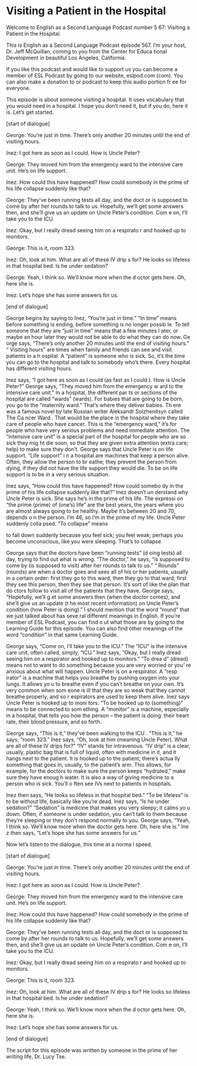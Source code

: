 # Visiting a Patient in the Hospital

Welcome to English as a Second Language Podcast number 5 67: Visiting a Patient in the Hospital.

This is English as a Second Language Podcast episode 567.  I’m your host, Dr. Jeff McQuillan, coming to you from the Center for Educa tional Development in beautiful Los Angeles, California.

If you like this podcast and would like to support us you can  become a member of ESL Podcast by going to our website, eslpod.com (com).   You can also make a donation to or podcast to keep this audio portion fr ee for everyone.

This episode is about someone visiting a hospital.  It uses vocabulary that you would need in a hospital.  I hope you don’t need it, but if you do, here it is.  Let’s get started.

[start of dialogue]

George:  You’re just in time.  There’s only another 20  minutes until the end of visiting hours.

Inez:  I got here as soon as I could.  How is Uncle Peter?

George:  They moved him from the emergency ward to the intensive care unit. He’s on life support.

Inez:  How could this have happened?  How could somebody in the prime of his life collapse suddenly like that?

George:  They’ve been running tests all day, and the doct or is supposed to come by after her rounds to talk to us.  Hopefully, we’ll get  some answers then, and she’ll give us an update on Uncle Peter’s condition.  Com e on, I’ll take you to the ICU.

Inez:  Okay, but I really dread seeing him on a respirato r and hooked up to monitors.

George:  This is it, room 323.

 Inez:  Oh, look at him.  What are all of these IV drip s for?  He looks so lifeless in that hospital bed.  Is he under sedation?

George:  Yeah, I think so.  We’ll know more when the d octor gets here.  Oh, here she is.

Inez:  Let’s hope she has some answers for us.

[end of dialogue]

George begins by saying to Inez, “You’re just in time.”  “In time” means before something is ending, before something is no longer possib le.  To tell someone that they are “just in time” means that a few minutes l ater, or maybe an hour later they would not be able to do what they can do now.  Ge orge says, “There’s only another 20 minutes until the end of visiting hours.”  “ Visiting hours” are times when family and friends can see and visit patients in a h ospital.  A “patient” is someone who is sick.  So, it’s the time you can go to the hospital and talk to somebody who’s there.  Every hospital has different visiting  hours.

Inez says, “I got here as soon as I could (as fast as I could ).  How is Uncle Peter?”  George says, “They moved him from the emergency w ard to the intensive care unit.”  In a hospital, the different par ts or sections of the hospital are called “wards” (wards).  For babies that are going  to be born, you go to the “maternity ward.”  That’s where they deliver babies.  Th ere was a famous novel by late Russian writer Aleksandr Solzhenitsyn called The Ca ncer Ward .  That would be the place in the hospital where they take care  of people who have cancer.  This is the “emergency ward,” it’s for people who  have very serious problems and need immediate attention.  The “intensive  care unit” is a special part of the hospital for people who are so sick they mig ht die soon, so that they are given extra attention (extra care; help) to make sure  they don’t.  George says that Uncle Peter is on life support.  “Life support” i n a hospital are machines that keep a person alive.  Often, they allow the person to br eathe; they prevent the person from dying, if they did not have the life support  they would die.  To be on life support is to be in a very serious situation.

Inez says, “How could this have happened?  How could somebo dy in the prime of his life collapse suddenly like that?”  Inez doesn’t un derstand why Uncle Peter is sick.  She says he’s in the prime of his life.  The expressi on “the prime (prime) of (one’s) life” are the best years, the years where you  are almost always going to be healthy.  Maybe it’s between 20 and 70, depends o n the person.  I’m 46, so I’m in the prime of my life.  Uncle Peter suddenly colla psed.  “To collapse” means

 to fall down suddenly because you feel sick; you feel weak; perhaps you become unconscious, like you were sleeping.  That’s to collapse.

George says that the doctors have been “running tests” (d oing tests) all day, trying to find out what is wrong.  “The doctor,” he says,  “is supposed to come by (is supposed to visit) after her rounds to talk to us.”  “ Rounds” (rounds) are when a doctor goes and sees all of his or her patients, usually in a certain order: first they go to this ward, then they go to that ward; first they see this person, then they see that person.  It’s sort of like the plan that do ctors follow to visit all of the patients that they have.  George says, “Hopefully, we’ll g et some answers then (when the doctor comes), and she’ll give us an update (t he most recent information) on Uncle Peter’s condition (how Peter is doing).”  I should mention that the word “round” that we just talked about has seve ral different meanings in English.  If you’re member of ESL Podcast, you can find o ut what those are by going to the Learning Guide for this episode.  You can  also find other meanings of the word “condition” in that same Learning Guide.

George says, “Come on, I’ll take you to the ICU.”  The “ICU” is the intensive care unit, often called, simply, “ICU.”  Inez says, “Okay, but I  really dread seeing him on a respirator and hooked up to monitors.”  “To drea d” (dread) means not to want to do something because you are very worried or you’ re anxious about what will happen.  Uncle Peter is on a respirator.  A “resp irator” is a machine that helps you breathe by pushing oxygen into your lungs.  It allows yo u to breathe even if you can’t breathe on your own.  It’s very common when som eone is ill that they are so weak that they cannot breathe properly, and so r espirators are used to keep them alive.  Inez says Uncle Peter is hooked up to moni tors.  “To be hooked up to (something)” means to be connected to som ething.  A “monitor” is a machine, especially in a hospital, that tells you how the  person – the patient is doing: their heart rate, their blood pressure, and so  forth.

George says, “This is it,” they’ve been walking to the ICU .  “This is it,” he says, “room 323.”  Inez says, “Oh, look at him (meaning Uncle Peter).  What are all of these IV drips for?”  “IV” stands for intravenous.  “IV drip” is a clear, usually, plastic bag that is full of liquid, often with medicine  in it, and it hangs next to the patient.  It is hooked up to the patient; there’s actua lly something that goes in, usually, to the patient’s arm.  This allows, for example,  for the doctors to make sure the person keeps “hydrated,” make sure they have enoug h water.  It is also a way of giving medicine to a person who is sick.  You’ll o ften see IVs next to patients in hospitals.

 Inez then says, “He looks so lifeless in that hospital bed.”   “To be lifeless” is to be without life, basically like you’re dead.  Inez says, “Is he  under sedation?” “Sedation” is medicine that makes you very sleepy; it calms yo u down.  Often, if someone is under sedation, you can’t talk to them because they’re sleeping or they don’t respond normally to you.  George says, “Yeah, I think so.  We’ll know more when the doctor gets here.  Oh, here she is.”  Ine z then says, “Let’s hope she has some answers for us.”

Now let’s listen to the dialogue, this time at a norma l speed.

[start of dialogue]

George:  You’re just in time.  There’s only another 20  minutes until the end of visiting hours.

Inez:  I got here as soon as I could.  How is Uncle Peter?

George:  They moved him from the emergency ward to the intensive care unit. He’s on life support.

Inez:  How could this have happened?  How could somebody in the prime of his life collapse suddenly like that?

George:  They’ve been running tests all day, and the doct or is supposed to come by after her rounds to talk to us.  Hopefully, we’ll get  some answers then, and she’ll give us an update on Uncle Peter’s condition.  Com e on, I’ll take you to the ICU.

Inez:  Okay, but I really dread seeing him on a respirato r and hooked up to monitors.

George:  This is it, room 323.

Inez:  Oh, look at him.  What are all of these IV drip s for?  He looks so lifeless in that hospital bed.  Is he under sedation?

George:  Yeah, I think so.  We’ll know more when the d octor gets here.  Oh, here she is.

Inez:  Let’s hope she has some answers for us.

 [end of dialogue]

The script for this episode was written by someone in the prime of her writing life, Dr. Lucy Tse.





